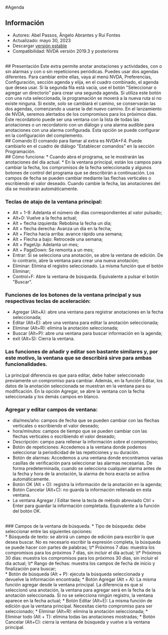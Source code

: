 #Agenda


## Información
* Autores: Abel Passos, Ângelo Abrantes y Rui Fontes
* Actualizado: mayo 30, 2023
* Descargar [versión estable][1]
* Compatibilidad: NVDA versión 2019.3 y posteriores

<br>
## Presentación
Este extra permite anotar anotaciones y actividades, con o sin alarmas y con o sin repeticiones periódicas.
Puedes usar dos agendas diferentes.
Para cambiar entre ellas, vaya al menú NVDA, Preferencias, Configuración, sección agenda y elija, en el cuadro combinado, el agenda que desea usar.
Si la segunda fila está vacía, use el botón "Seleccionar o agregar un directorio" para crear una segunda agenda.
Si utiliza este botón con una ruta seleccionada, la programación se moverá a la nueva ruta si no existe ninguna. Si existe, solo se cambiará el camino, se conservarán las dos agendas, comenzando a usarse la del nuevo camino.
En el lanzamiento de NVDA, seremos alertados de los compromisos para los próximos días. Este recordatorio puede ser una ventana con la lista de todas las anotaciones o un recordatorio con un diálogo y una alarma audible para anotaciones con una alarma configurada.
Esta opción se puede configurar en la configuración del complemento.

<br>
## Comando
El comando para llamar al extra es NVDA+F4.
Puede cambiarlo en el cuadro de diálogo "Establecer comandos" en la sección Programación.

<br>
## Cómo funciona:
* Cuando abra el programa, se le mostrarán las anotaciones del día actual.
* En la ventana principal, están los campos para cambiar la fecha, los compromisos de la fecha seleccionada y algunos botones de control del programa que se describirán a continuación.
Los campos de fecha se pueden cambiar mediante las flechas verticales o escribiendo el valor deseado. Cuando cambie la fecha, las anotaciones del día se mostrarán automáticamente.


### Teclas de atajo de la ventana principal:


* Alt + 1-9: Adelanta el número de días correspondientes al valor pulsado;
* Alt+0: Vuelve a la fecha actual;
* Alt + flecha izquierda: Rebobina la fecha un día;
* Alt + flecha derecha: Avanza un día en la fecha;
* Alt + Flecha hacia arriba: avance rápido una semana;
* Alt + Flecha a bajo: Retrocede una semana;
* Alt + PageUp: Adelanta un mes;
* Alt + PageDown: Se remonta a un mes;
* Entrar: Si se selecciona una anotación, se abre la ventana de edición. De lo contrario, abre la ventana para crear una nueva anotación;
* Eliminar: Elimina el registro seleccionado. La misma función que el botón Eliminar;
* Control+F: Abre la ventana de búsqueda. Equivalente a pulsar el botón "Buscar".


### Funciones de los botones de la ventana principal y sus respectivas teclas de aceleración:

* Agregar (Alt+A): abre una ventana para registrar anotaciones en la fecha seleccionada;
* Editar (Alt+E): abre una ventana para editar la anotación seleccionada;
* Eliminar (Alt+R): elimina la anotación seleccionada;
* Buscar (Alt+P): abre una ventana para buscar información en la agenda;
* exit (Alt+S): Cierra la ventana.

### Las funciones de añadir y editar son bastante similares y, por este motivo, la ventana que se describirá sirve para ambas funcionalidades.
La principal diferencia es que para editar, debe haber seleccionado previamente un compromiso para cambiar.
Además, en la función Editar, los datos de la anotación seleccionada se muestran en la ventana para su modificación. En la opción Agregar, se abre la ventana con la fecha seleccionada y los demás campos en blanco. 

### Agregar y editar campos de ventana: 

* día/mes/año: campos de fecha que se pueden cambiar con las flechas verticales o escribiendo el valor deseado; 
* hora/minutos: campos de tiempo que se pueden cambiar con las flechas verticales o escribiendo el valor deseado; 
* Descripción: campo para rellenar la información sobre el compromiso;
* Botón de repeticiones: Accedemos a la ventana donde podemos seleccionar la periodicidad de las repeticiones y su duración.
* Botón de alarmas: Accedemos a una ventana donde encontramos varias casillas de verificación para seleccionar las alarmas necesarias. De forma predeterminada, cuando se selecciona cualquier alarma antes de la fecha y hora de la anotación, la alarma de hora exacta se activa automáticamente.
* Botón OK (Alt + O): registra la información de la anotación en la agenda; 
* Botón Cancelar (Alt+C): no guarda la información rellenada en esta ventana. 
* La ventana Agregar / Editar tiene la tecla de método abreviado Ctrl + Enter para guardar la información completada. Equivalente a la función del botón OK. 

<br>
### Campos de la ventana de búsqueda. 
* Tipo de búsqueda: debe seleccionar entre las siguientes opciones:
<br>
	* Búsqueda de texto: se abrirá un campo de edición para escribir lo que desea buscar. No es necesario escribir la expresión completa, la búsqueda se puede hacer con partes de palabras;
\t* Próximos 7 días: muestra los compromisos para los próximos 7 días, sin incluir el día actual;
\t* Próximos 30 días: muestra los compromisos para los próximos 30 días, sin incluir el día actual;
\t* Rango de fechas: muestra los campos de fecha de inicio y finalización para buscar;
<br>
* Botón de búsqueda (Alt + P): ejecuta la búsqueda seleccionada y devuelve la información encontrada;
* Botón Agregar (Alt + A): La misma función agregar desde la ventana principal. La diferencia es que si seleccionó una anotación, la ventana para agregar será en la fecha de la anotación seleccionada. Si no se selecciona ningún registro, la ventana aparece en la fecha actual;
* Botón Editar (Alt+E): La misma función de edición que la ventana principal. Necesitas cierto compromiso para ser seleccionado;
* Eliminar (Alt+R): elimina la anotación seleccionada;
* Eliminar todo (Alt + T): elimina todas las anotaciones mostradas;
* Botón Cancelar (Alt+C): cierra la ventana de búsqueda y vuelve a la ventana principal.

[1]: https://github.com/ruifontes/agenda-for-NVDA/releases/download/2023.05.30/agenda-2023.05.30.nvda-addon

